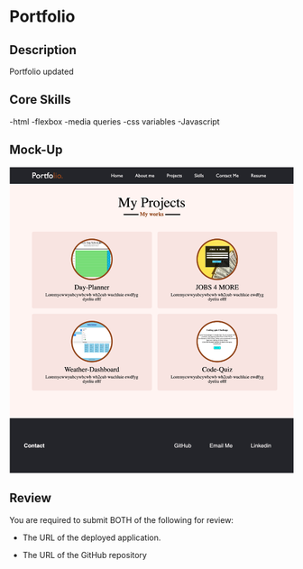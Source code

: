 # Portfolio

## Description
Portfolio updated



## Core Skills
-html
-flexbox
-media queries
-css variables
-Javascript




## Mock-Up



![portfolio demo](./Assets/images/ptfolio.png)


## Review

You are required to submit BOTH of the following for review:

* The URL of the deployed application.

* The URL of the GitHub repository 
